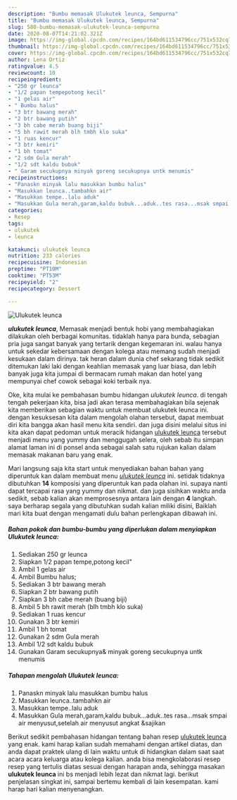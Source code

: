 ```yaml
---
description: "Bumbu memasak Ulukutek leunca, Sempurna"
title: "Bumbu memasak Ulukutek leunca, Sempurna"
slug: 580-bumbu-memasak-ulukutek-leunca-sempurna
date: 2020-08-07T14:21:02.321Z
image: https://img-global.cpcdn.com/recipes/164bd611534796cc/751x532cq70/ulukutek-leunca-foto-resep-utama.jpg
thumbnail: https://img-global.cpcdn.com/recipes/164bd611534796cc/751x532cq70/ulukutek-leunca-foto-resep-utama.jpg
cover: https://img-global.cpcdn.com/recipes/164bd611534796cc/751x532cq70/ulukutek-leunca-foto-resep-utama.jpg
author: Lena Ortiz
ratingvalue: 4.5
reviewcount: 10
recipeingredient:
- "250 gr leunca"
- "1/2 papan tempepotong kecil"
- "1 gelas air"
- " Bumbu halus"
- "3 btr bawang merah"
- "2 btr bawang putih"
- "3 bh cabe merah buang biji"
- "5 bh rawit merah blh tmbh klo suka"
- "1 ruas kencur"
- "3 btr kemiri"
- "1 bh tomat"
- "2 sdm Gula merah"
- "1/2 sdt kaldu bubuk"
- " Garam secukupnya minyak goreng secukupnya untk menumis"
recipeinstructions:
- "Panaskn minyak lalu masukkan bumbu halus"
- "Masukkan leunca..tambahkn air"
- "Masukkan tempe..lalu aduk"
- "Masukkan Gula merah,garam,kaldu bubuk...aduk..tes rasa...msak smpai air menyusut,setelah air menyusut angkat &amp;sajikan"
categories:
- Resep
tags:
- ulukutek
- leunca

katakunci: ulukutek leunca 
nutrition: 233 calories
recipecuisine: Indonesian
preptime: "PT10M"
cooktime: "PT53M"
recipeyield: "2"
recipecategory: Dessert

---
```



![Ulukutek leunca](https://img-global.cpcdn.com/recipes/164bd611534796cc/751x532cq70/ulukutek-leunca-foto-resep-utama.jpg)

<b><i>ulukutek leunca</i></b>, Memasak menjadi bentuk hobi yang membahagiakan dilakukan oleh berbagai komunitas. tidaklah hanya para bunda, sebagian pria juga sangat banyak yang tertarik dengan kegemaran ini. walau hanya untuk sekedar kebersamaan dengan kolega atau memang sudah menjadi kesukaan dalam dirinya. tak heran dalam dunia chef sekarang tidak sedikit ditemukan laki laki dengan keahlian memasak yang luar biasa, dan lebih banyak juga kita jumpai di bermacam rumah makan dan hotel yang mempunyai chef cowok sebagai koki terbaik nya.



Oke, kita mulai ke pembahasan bumbu hidangan <i>ulukutek leunca</i>. di tengah tengah pekerjaan kita, bisa jadi akan terasa membahagiakan bila sejenak kita memberikan sebagian waktu untuk membuat ulukutek leunca ini. dengan kesuksesan kita dalam mengolah olahan tersebut, dapat membuat diri kita bangga akan hasil menu kita sendiri. dan juga disini melalui situs ini kita akan dapat pedoman untuk meracik hidangan <u>ulukutek leunca</u> tersebut menjadi menu yang yummy dan menggugah selera, oleh sebab itu simpan alamat laman ini di ponsel anda sebagai salah satu rujukan kalian dalam memasak makanan baru yang enak.


Mari langsung saja kita start untuk menyediakan bahan bahan yang diperuntuk kan dalam membuat menu <u><i>ulukutek leunca</i></u> ini. setidak tidaknya dibutuhkan <b>14</b> komposisi yang diperuntuk kan pada olahan ini. supaya nanti dapat tercapai rasa yang yummy dan nikmat. dan juga sisihkan waktu anda sedikit, sebab kalian akan memprosesnya antara lain dengan <b>4</b> langkah. saya berharap segala yang dibutuhkan sudah kalian miliki disini, Baiklah mari kita buat dengan mengamati dulu bahan perlengkapan dibawah ini.

<!--inarticleads1-->

##### Bahan pokok dan bumbu-bumbu yang diperlukan dalam menyiapkan Ulukutek leunca:

1. Sediakan 250 gr leunca
1. Siapkan 1/2 papan tempe,potong kecil&#34;
1. Ambil 1 gelas air
1. Ambil  Bumbu halus;
1. Sediakan 3 btr bawang merah
1. Siapkan 2 btr bawang putih
1. Siapkan 3 bh cabe merah (buang biji)
1. Ambil 5 bh rawit merah (blh tmbh klo suka)
1. Sediakan 1 ruas kencur
1. Gunakan 3 btr kemiri
1. Ambil 1 bh tomat
1. Gunakan 2 sdm Gula merah
1. Ambil 1/2 sdt kaldu bubuk
1. Gunakan  Garam secukupnya&amp; minyak goreng secukupnya untk menumis




<!--inarticleads2-->

##### Tahapan mengolah Ulukutek leunca:

1. Panaskn minyak lalu masukkan bumbu halus
1. Masukkan leunca..tambahkn air
1. Masukkan tempe..lalu aduk
1. Masukkan Gula merah,garam,kaldu bubuk...aduk..tes rasa...msak smpai air menyusut,setelah air menyusut angkat &amp;sajikan




Berikut sedikit pembahasan hidangan tentang bahan resep <u>ulukutek leunca</u> yang enak. kami harap kalian sudah memahami dengan artikel diatas, dan anda dapat praktek ulang di lain waktu untuk di hidangkan dalam saat saat acara acara keluarga atau kolega kalian. anda bisa mengkolaborasi resep resep yang tertulis diatas sesuai dengan harapan anda, sehingga masakan <b>ulukutek leunca</b> ini bs menjadi lebih lezat dan nikmat lagi. berikut penjelasan singkat ini, sampai bertemu kembali di lain kesempatan. kami harap hari kalian menyenangkan.

